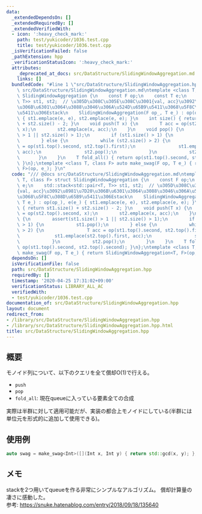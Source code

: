 ```yaml
---
data:
  _extendedDependsOn: []
  _extendedRequiredBy: []
  _extendedVerifiedWith:
  - icon: ':heavy_check_mark:'
    path: test/yukicoder/1036.test.cpp
    title: test/yukicoder/1036.test.cpp
  _isVerificationFailed: false
  _pathExtension: hpp
  _verificationStatusIcon: ':heavy_check_mark:'
  attributes:
    _deprecated_at_docs: src/DataStructure/SlidingWindowAggregation.md
    links: []
  bundledCode: "#line 1 \"src/DataStructure/SlidingWindowAggregation.hpp\"\n/// @docs\
    \ src/DataStructure/SlidingWindowAggregation.md\ntemplate <class T, class F> struct\
    \ SlidingWindowAggregation {\n    const F op;\n    const T e;\n    std::stack<std::pair<T,\
    \ T>> st1, st2;  // \u305D\u308C\u305E\u308C\u3001{val, acc}\u3092\u8981\u7D20\
    \u306B\u6301\u3064\u3088\u3046\u306A\u524D\u65B9\u5411\u3068\u5F8C\u308D\u65B9\
    \u5411\u306Estack\n    SlidingWindowAggregation(F op_, T e_) : op(op_), e(e_)\
    \ { st1.emplace(e, e), st2.emplace(e, e); }\n    int size() { return st1.size()\
    \ + st2.size() - 2; }\n    void push(T x) {\n        T acc = op(st2.top().second,\
    \ x);\n        st2.emplace(x, acc);\n    }\n    void pop() {\n        assert(st1.size()\
    \ > 1 || st2.size() > 1);\n        if (st1.size() > 1) {\n            st1.pop();\n\
    \        } else {\n            while (st2.size() > 2) {\n                T acc\
    \ = op(st1.top().second, st2.top().first);\n                st1.emplace(st2.top().first,\
    \ acc);\n                st2.pop();\n            }\n            st2.pop();\n \
    \       }\n    }\n    T fold_all() { return op(st1.top().second, st2.top().second);\
    \ }\n};\ntemplate <class T, class F> auto make_swag(F op, T e_) { return SlidingWindowAggregation<T,\
    \ F>(op, e_); }\n"
  code: "/// @docs src/DataStructure/SlidingWindowAggregation.md\ntemplate <class\
    \ T, class F> struct SlidingWindowAggregation {\n    const F op;\n    const T\
    \ e;\n    std::stack<std::pair<T, T>> st1, st2;  // \u305D\u308C\u305E\u308C\u3001\
    {val, acc}\u3092\u8981\u7D20\u306B\u6301\u3064\u3088\u3046\u306A\u524D\u65B9\u5411\
    \u3068\u5F8C\u308D\u65B9\u5411\u306Estack\n    SlidingWindowAggregation(F op_,\
    \ T e_) : op(op_), e(e_) { st1.emplace(e, e), st2.emplace(e, e); }\n    int size()\
    \ { return st1.size() + st2.size() - 2; }\n    void push(T x) {\n        T acc\
    \ = op(st2.top().second, x);\n        st2.emplace(x, acc);\n    }\n    void pop()\
    \ {\n        assert(st1.size() > 1 || st2.size() > 1);\n        if (st1.size()\
    \ > 1) {\n            st1.pop();\n        } else {\n            while (st2.size()\
    \ > 2) {\n                T acc = op(st1.top().second, st2.top().first);\n   \
    \             st1.emplace(st2.top().first, acc);\n                st2.pop();\n\
    \            }\n            st2.pop();\n        }\n    }\n    T fold_all() { return\
    \ op(st1.top().second, st2.top().second); }\n};\ntemplate <class T, class F> auto\
    \ make_swag(F op, T e_) { return SlidingWindowAggregation<T, F>(op, e_); }\n"
  dependsOn: []
  isVerificationFile: false
  path: src/DataStructure/SlidingWindowAggregation.hpp
  requiredBy: []
  timestamp: '2020-04-25 17:31:02+09:00'
  verificationStatus: LIBRARY_ALL_AC
  verifiedWith:
  - test/yukicoder/1036.test.cpp
documentation_of: src/DataStructure/SlidingWindowAggregation.hpp
layout: document
redirect_from:
- /library/src/DataStructure/SlidingWindowAggregation.hpp
- /library/src/DataStructure/SlidingWindowAggregation.hpp.html
title: src/DataStructure/SlidingWindowAggregation.hpp
---
```

## 概要
モノイド列について、以下のクエリを全て償却O(1)で行える。

- `push`
- `pop`
- `fold_all`: 現在queueに入っている要素全ての合成

実際は半群に対して適用可能だが、実装の都合上モノイドにしている(半群には単位元を形式的に追加して使用できる)。

## 使用例
```c++
auto swag = make_swag<Int>([](Int x, Int y) { return std::gcd(x, y); }, 0);
```

## メモ
stackを2つ用いてqueueを作る非常にシンプルなアルゴリズム。
償却計算量の凄さに感動した。
<br/>
参考: https://snuke.hatenablog.com/entry/2018/09/18/135640
